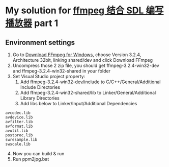 # My solution for [ffmpeg 结合 SDL 编写播放器](https://www.shiyanlou.com/courses/682) part 1

## Environment settings
1. Go to [Download FFmpeg for Windows](http://ffmpeg.zeranoe.com/builds/), choose Version 3.2.4, Architecture 32bit, linking shared/dev and click Download FFmpeg
2. Uncompress those 2 zip file, you should get ffmpeg-3.2.4-win32-dev and ffmpeg-3.2.4-win32-shared in your folder
3. Set Visual Studio project property:
   1. Add ffmpeg-3.2.4-win32-dev/include to C/C++/General/Additional Include Directories
   2. Add ffmpeg-3.2.4-win32-shared/lib to Linker/General/Additional Library Directories
   3. Add libs below to Linker/Input/Additional Dependencies
```
avcodec.lib
avdevice.lib
avfilter.lib
avformat.lib
avutil.lib
postproc.lib
swresample.lib
swscale.lib
```

4. Now you can build & run
5. Run ppm2jpg.bat
